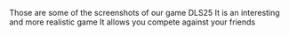Those are some of the screenshots of our game DLS25
It is an interesting and more realistic game
It allows you compete against your friends
